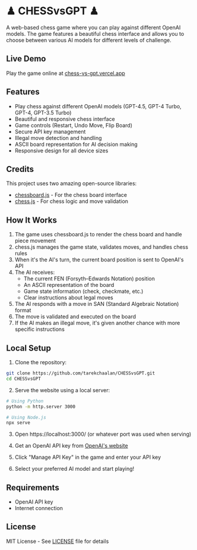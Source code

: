 # ♟︎ CHESSvsGPT ♟︎

A web-based chess game where you can play against different OpenAI models. The game features a beautiful chess interface and allows you to choose between various AI models for different levels of challenge.

## Live Demo

Play the game online at [chess-vs-gpt.vercel.app](https://chess-vs-gpt.vercel.app/)

## Features

- Play chess against different OpenAI models (GPT-4.5, GPT-4 Turbo, GPT-4, GPT-3.5 Turbo)
- Beautiful and responsive chess interface
- Game controls (Restart, Undo Move, Flip Board)
- Secure API key management
- Illegal move detection and handling
- ASCII board representation for AI decision making
- Responsive design for all device sizes

## Credits

This project uses two amazing open-source libraries:

- [chessboard.js](https://github.com/oakmac/chessboardjs) - For the chess board interface
- [chess.js](https://github.com/jhlywa/chess.js) - For chess logic and move validation

## How It Works

1. The game uses chessboard.js to render the chess board and handle piece movement
2. chess.js manages the game state, validates moves, and handles chess rules
3. When it's the AI's turn, the current board position is sent to OpenAI's API
4. The AI receives:
   - The current FEN (Forsyth–Edwards Notation) position
   - An ASCII representation of the board
   - Game state information (check, checkmate, etc.)
   - Clear instructions about legal moves
5. The AI responds with a move in SAN (Standard Algebraic Notation) format
6. The move is validated and executed on the board
7. If the AI makes an illegal move, it's given another chance with more specific instructions

## Local Setup

1. Clone the repository:

```bash
git clone https://github.com/tarekchaalan/CHESSvsGPT.git
cd CHESSvsGPT
```

2. Serve the website using a local server:

```bash
# Using Python
python -m http.server 3000

# Using Node.js
npx serve
```

3. Open https://localhost:3000/ (or whatever port was used when serving)

4. Get an OpenAI API key from [OpenAI's website](https://platform.openai.com/api-keys)

5. Click "Manage API Key" in the game and enter your API key

6. Select your preferred AI model and start playing!

## Requirements

- OpenAI API key
- Internet connection

## License

MIT License - See [LICENSE](LICENSE) file for details
